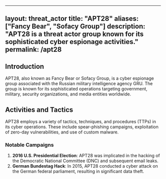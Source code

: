 
---
layout: threat_actor
title: "APT28"
aliases: ["Fancy Bear", "Sofacy Group"]
description: "APT28 is a threat actor group known for its sophisticated cyber espionage activities."
permalink: /apt28
---

## Introduction
APT28, also known as Fancy Bear or Sofacy Group, is a cyber espionage group associated with the Russian military intelligence agency GRU. The group is known for its sophisticated operations targeting government, military, security organizations, and media entities worldwide.

## Activities and Tactics
APT28 employs a variety of tactics, techniques, and procedures (TTPs) in its cyber operations. These include spear-phishing campaigns, exploitation of zero-day vulnerabilities, and use of custom malware.

### Notable Campaigns
1. **2016 U.S. Presidential Election**: APT28 was implicated in the hacking of the Democratic National Committee (DNC) and subsequent email leaks.
2. **German Bundestag Hack**: In 2015, APT28 conducted a cyber attack on the German federal parliament, resulting in significant data theft.

